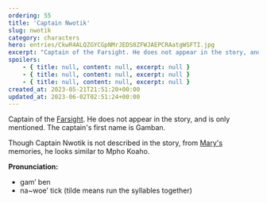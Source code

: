 ```yaml
---
ordering: 55
title: 'Captain Nwotik'
slug: nwotik
category: characters
hero: entries/CkwR4ALQZGYCGpNMrJEDS0ZFWJAEPCRAatgWSFTI.jpg
excerpt: "Captain of the Farsight. He does not appear in the story, and is only mentioned. The captain's first..."
spoilers:
    - { title: null, content: null, excerpt: null }
    - { title: null, content: null, excerpt: null }
    - { title: null, content: null, excerpt: null }
created_at: 2023-05-21T21:51:20+00:00
updated_at: 2023-06-02T02:51:24+00:00
---
```

Captain of the [Farsight](/category/spaceships/farsight). He does not appear in the story, and is only mentioned. The captain's first name is Gamban.

Though Captain Nwotik is not described in the story, from [Mary's](/category/characters/mary) memories, he looks similar to Mpho Koaho.

**Pronunciation:**
- gam’ ben
- na~woe’ tick (tilde means run the syllables together)